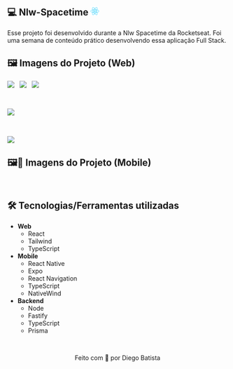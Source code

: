 ## 💻 Nlw-Spacetime <img width="20" height="20" src="https://raw.githubusercontent.com/devicons/devicon/master/icons/react/react-original.svg" />

Esse projeto foi desenvolvido durante a Nlw Spacetime da Rocketseat. Foi uma semana de conteúdo prático desenvolvendo essa aplicação Full Stack.

## 🖼 Imagens do Projeto (Web)
<img src="https://github.com/Diego-Batista/Nlw-Spacetime/assets/68654450/3fe75e48-54a2-4f13-81d0-6e38a1c457b2.png" align="center" />
&nbsp;
<img src="https://github.com/Diego-Batista/Nlw-Spacetime/assets/68654450/52dd8b98-6804-40e5-9ac7-c924e17f0bc8.png" align="center" />
&nbsp;
<img src="https://github.com/Diego-Batista/Nlw-Spacetime/assets/68654450/f60b7fb9-cf55-4f2c-93aa-5248e6f8854d.png" align="center" />

&nbsp;

<img src="https://github.com/Diego-Batista/Nlw-Spacetime/assets/68654450/dcc9124c-8361-4a09-825c-98e004ddd0e9.png" align="center" />

&nbsp;


<img src="https://github.com/Diego-Batista/Nlw-Spacetime/assets/68654450/e0c487f6-22ae-4f89-ad49-6940e4a3d74e.png" align="center" />






## 🖼📱 Imagens do Projeto (Mobile)

&nbsp;

## 🛠️ Tecnologias/Ferramentas utilizadas

* **Web**
  * React
  * Tailwind
  * TypeScript
* **Mobile**
  * React Native
  * Expo
  * React Navigation
  * TypeScript
  * NativeWind
* **Backend**
  * Node
  * Fastify
  * TypeScript
  * Prisma

&nbsp;

<p align="center">Feito com 💜 por Diego Batista</p>
